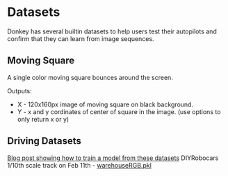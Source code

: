 # Datasets

Donkey has several builtin datasets to help users test their autopilots and confirm that they can learn from image sequences. 

## Moving Square
A single color moving square bounces around the screen.

Outputs:
* X - 120x160px image of moving square on black background.
* Y - x and y cordinates of center of square in the image. (use options to only return x or y)



## Driving Datasets
[Blog post showing how to train a model from these datasets](https://wroscoe.github.io/keras-lane-following-autopilot.html#keras-lane-following-autopilot)
DIYRobocars 1/10th scale track on Feb 11th - [warehouseRGB.pkl](https://s3.amazonaws.com/donkey_resources/warehouseRGB.pkl)
